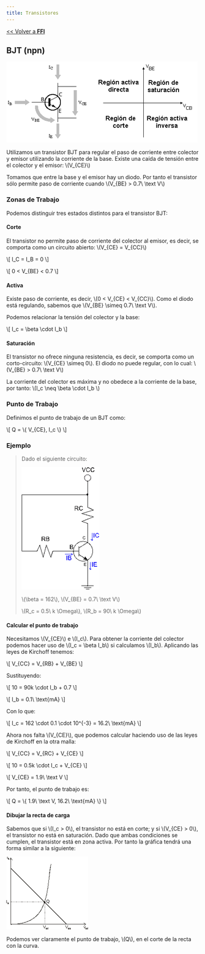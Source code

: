 ```yaml
---
title: Transistores
---
```


[&lt;&lt; Volver a **FFI**](../ffi.md)

## BJT (npn)

![Transistor BJT](/uploads/informatica/2/ffi/bjt.png)

Utilizamos un transistor BJT para regular el paso de corriente entre colector y emisor utilizando la corriente de la base. Existe una caída de tensión entre el colector y el emisor: \\(V_{CE}\\)

Tomamos que entre la base y el emisor hay un diodo. Por tanto el transistor sólo permite paso de corriente cuando \\(V_{BE} > 0.7\\ \text V\\)

### Zonas de Trabajo

Podemos distinguir tres estados distintos para el transistor BJT:

#### Corte

El transistor no permite paso de corriente del colector al emisor, es decir, se comporta como un circuito abierto: \\(V_{CE} = V_{CC}\\)

\\[ I_C = I_B = 0 \\]

\\[ 0 < V_{BE} < 0.7 \\]

#### Activa

Existe paso de corriente, es decir, \\(0 < V_{CE} < V_{CC}\\). Como el diodo está regulando, sabemos que \\(V_{BE} \simeq 0.7\\ \text V\\).

Podemos relacionar la tensión del colector y la base:

\\[ I_c = \beta \cdot I_b \\]

#### Saturación

El transistor no ofrece ninguna resistencia, es decir, se comporta como un corto-circuito: \\(V_{CE} \simeq 0\\). El diodo no puede regular, con lo cual: \\(V_{BE} > 0.7\\ \text V\\)

La corriente del colector es máxima y no obedece a la corriente de la base, por tanto: \\(I_c \neq \beta \cdot I_b \\)

### Punto de Trabajo

Definimos el punto de trabajo de un BJT como:

\\[ Q = \\{ V_{CE}, I_c \\} \\]

### Ejemplo

> Dado el siguiente circuito:
>
> ![Circuito BJT](/uploads/informatica/2/ffi/bjt-ejercicio-1.png)
>
> \\(\beta = 162\\),
> \\(V_{BE} = 0.7\\ \text V\\)
>
> \\(R_c = 0.5\\ k \Omega\\),
> \\(R_b = 90\\ k \Omega\\)

#### Calcular el punto de trabajo

Necesitamos \\(V_{CE}\\) e \\(I_c\\). Para obtener la corriente del colector podemos hacer uso de \\(I_c = \beta I_b\\) si calculamos \\(I_b\\). Aplicando las leyes de Kirchoff tenemos:

\\[ V_{CC} = V_{RB} + V_{BE} \\]

Sustituyendo:

\\[ 10 = 90k \cdot I_b + 0.7 \\]

\\[ I_b = 0.1\\ \text{mA} \\]

Con lo que:

\\[ I_c = 162 \cdot 0.1 \cdot 10^{-3} = 16.2\\ \text{mA} \\]

Ahora nos falta \\(V_{CE}\\), que podemos calcular haciendo uso de las leyes de Kirchoff en la otra malla:

\\[ V_{CC} = V_{RC} + V_{CE} \\]

\\[ 10 = 0.5k \cdot I_c + V_{CE} \\]

\\[ V_{CE} = 1.9\\ \text V \\]

Por tanto, el punto de trabajo es:

\\[ Q = \\{ 1.9\\ \text V, 16.2\\ \text{mA} \\} \\]

#### Dibujar la recta de carga

Sabemos que si \\(I_c > 0\\), el transistor no está en corte; y si \\(V_{CE} > 0\\), el transistor no está en saturación. Dado que ambas condiciones se cumplen, el transistor está en zona activa. Por tanto la gráfica tendrá una forma similar a la siguiente:

![Recta de Carga BJT](/uploads/informatica/2/ffi/bjt-ejercicio-2.png)

Podemos ver claramente el punto de trabajo, \\(Q\\), en el corte de la recta con la curva.
